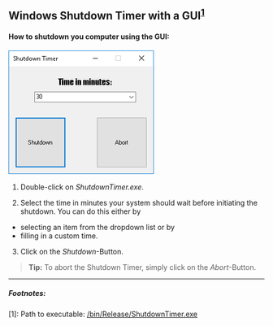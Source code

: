 ## **Windows Shutdown Timer with a GUI**<sup><a href="https://github.com/fabianbehrendt/WindowsShutdownTimer#footnotes">1</a></sup>

#### **How to shutdown you computer using the GUI:**

![Shutdown Timer Window](https://github.com/fabianbehrendt/WindowsShutdownTimer/blob/master/ShutdownTimer.png?raw=true)

1. Double-click on *ShutdownTimer.exe*.

2. Select the time in minutes your system should wait before initiating the shutdown.
You can do this either by
- selecting an item from the dropdown list or by
- filling in a custom time.
3. Click on the *Shutdown*-Button.

> **Tip:** To abort the Shutdown Timer, simply click on the *Abort*-Button.


----------

##### Footnotes:
[1]: Path to executable: [/bin/Release/ShutdownTimer.exe](https://github.com/fabianbehrendt/WindowsShutdownTimer/blob/master/bin/Release/ShutdownTimer.exe)